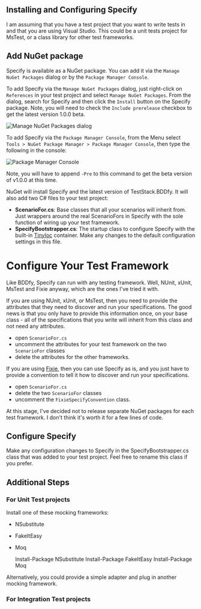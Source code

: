 ## Installing and Configuring Specify

I am assuming that you have a test project that you want to write tests in and that you are using Visual Studio. This could be a unit tests project for MsTest, or a class library for other test frameworks.

## Add NuGet package
Specify is available as a NuGet package. You can add it via the `Manage NuGet Packages` dialog or by the `Package Manager Console`.

To add Specify via the `Manage NuGet Packages` dialog, just right-click on `References` in your test project and select `Manage NuGet Packages`. From the dialog, search for Specify and then click the `Install` button on the Specify package. Note, you will need to check the `Include prerelease` checkbox to get the latest version 1.0.0 beta.

![Manage NuGet Packages dialog](nuget-manage-nuget-packages-specify.png)

To add Specify via the `Package Manager Console`, from the Menu select `Tools > NuGet Package Manager > Package Manager Console`, then type the following in the console:

![Package Manager Console](nuget-install-package-specify.png)

Note, you will have to append `-Pre` to this command to get the beta version of v1.0.0 at this time.

NuGet will install Specify and the latest version of TestStack.BDDfy. It will also add two C# files to your test project:

- **ScenarioFor.cs**: Base classes that all your scenarios will inherit from. Just wrappers around the real ScenarioFors in Specify with the sole function of wiring up your test framework.
- **SpecifyBootstrapper.cs**: The startup class to configure Specify with the built-in [TinyIoc](https://github.com/grumpydev/TinyIoC) container. Make any changes to the default configuration settings in this file.

# Configure Your Test Framework
Like BDDfy, Specify can run with any testing framework. Well, NUnit, xUnit, MsTest and Fixie anyway, which are the ones I've tried it with. 

If you are using NUnit, xUnit, or MsTest, then you need to provide the attributes that they need to discover and run your specifications. The good news is that you only have to provide this information once, on your base class - all of the specifications that you write will inherit from this class and not need any attributes. 

- open `ScenarioFor.cs`
- uncomment the attributes for your test framework on the two `ScenarioFor` classes 
- delete the attributes for the other frameworks.

If you are using [Fixie](http://fixie.github.io/), then you can use Specify as is, and you just have to provide a convention to tell it how to discover and run your specifications.

- open `ScenarioFor.cs`
- delete the two `ScenarioFor` classes 
- uncomment the `FixieSpecifyConvention` class.

At this stage, I've decided not to release separate NuGet packages for each test framework. I don't think it's worth it for a few lines of code. 

## Configure Specify
Make any configuration changes to Specify in the SpecifyBootstrapper.cs class that was added to your test project. Feel free to rename this class if you prefer.

## Additional Steps
### For Unit Test projects
Install one of these mocking frameworks:

- NSubstitute
- FakeItEasy
- Moq

	Install-Package NSubstitute
	Install-Package FakeItEasy
	Install-Package Moq

Alternatively, you could provide a simple adapter and plug in another mocking framework.

### For Integration Test projects